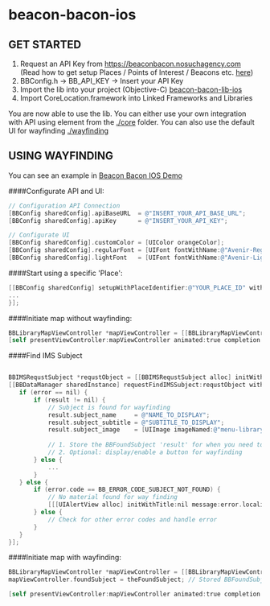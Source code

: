 # beacon-bacon-ios 

## GET STARTED

1. Request an API Key from https://beaconbacon.nosuchagency.com <br>(Read how to get setup Places / Points of Interest / Beacons etc. [here](https://github.com/nosuchagency/beacon-bacon))
2. BBConfig.h -> BB_API_KEY -> Insert your API Key
3. Import the lib into your project (Objective-C) [beacon-bacon-lib-ios](https://github.com/mustachedk/beacon-bacon-ios/tree/master/beacon-bacon-lib-ios)
4. Import CoreLocation.framework into Linked Frameworks and Libraries

You are now able to use the lib. 
You can either use your own integration with API using element from the [./core](https://github.com/mustachedk/beacon-bacon-ios/tree/master/beacon-bacon-lib-ios/core) folder.
You can also use the default UI for wayfinding [./wayfinding](https://github.com/mustachedk/beacon-bacon-ios/tree/master/beacon-bacon-lib-ios/wayfinding)

## USING WAYFINDING

You can see an example in [Beacon Bacon IOS Demo](https://github.com/mustachedk/beacon-bacon-ios-demo)

####Configurate API and UI:
```Objective-C
// Configuration API Connection
[BBConfig sharedConfig].apiBaseURL  = @"INSERT_YOUR_API_BASE_URL";
[BBConfig sharedConfig].apiKey      = @"INSERT_YOUR_API_KEY";

// Configurate UI
[BBConfig sharedConfig].customColor = [UIColor orangeColor];
[BBConfig sharedConfig].regularFont = [UIFont fontWithName:@"Avenir-Regular" size:16];
[BBConfig sharedConfig].lightFont   = [UIFont fontWithName:@"Avenir-Light" size:16];
```

####Start using a specific 'Place':
```Objective-C
[[BBConfig sharedConfig] setupWithPlaceIdentifier:@"YOUR_PLACE_ID" withCompletion:^(NSString *placeIdentifier, NSError *error) { 
...
}];
```

####Initiate map without wayfinding:
```Objective-C
BBLibraryMapViewController *mapViewController = [[BBLibraryMapViewController alloc] initWithNibName:@"BBLibraryMapViewController" bundle:nil];
[self presentViewController:mapViewController animated:true completion:nil];
```

####Find IMS Subject
```Objective-C

BBIMSRequstSubject *requstObject = [[BBIMSRequstSubject alloc] initWithFaustId:@"FAUST_IDENTIFIER"];
[[BBDataManager sharedInstance] requestFindIMSSubject:requstObject withCompletion:^(BBFoundSubject *result, NSError *error) {
   if (error == nil) {
       if (result != nil) {
           // Subject is found for wayfinding
           result.subject_name     = @"NAME_TO_DISPLAY";
           result.subject_subtitle = @"SUBTITLE_TO_DISPLAY";
           result.subject_image    = [UIImage imageNamed:@"menu-library-map-icon"]; // Or any other icon you want it to display, eg. a book/video/tape etc.
           
           // 1. Store the BBFoundSubject 'result' for when you need to 'Initiate map with wayfinding'
           // 2. Optional: display/enable a button for wayfinding
       } else {
           ...
       }
   } else {
       if (error.code == BB_ERROR_CODE_SUBJECT_NOT_FOUND) {
           // No material found for way finding
           [[[UIAlertView alloc] initWithTitle:nil message:error.localizedDescription delegate:nil cancelButtonTitle:NSLocalizedStringFromTable(@"ok", @"BBLocalizable", nil).uppercaseString otherButtonTitles:nil] show];
       } else {
           // Check for other error codes and handle error
       }   
   }
}];
```

####Initiate map with wayfinding:
```Objective-C
BBLibraryMapViewController *mapViewController = [[BBLibraryMapViewController alloc] initWithNibName:@"BBLibraryMapViewController" bundle:nil];
mapViewController.foundSubject = theFoundSubject; // Stored BBFoundSubject 'result' from BBDataManager.requestFindIMSSubject:

[self presentViewController:mapViewController animated:true completion:nil];
```
